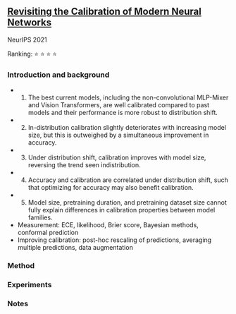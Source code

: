 ## [Revisiting the Calibration of Modern Neural Networks](https://arxiv.org/abs/2106.07998)

NeurIPS 2021

Ranking: :star: :star: :star: :star:

### Introduction and background
- 1. The best current models, including the non-convolutional MLP-Mixer and Vision Transformers, are well calibrated compared to past models and their performance is more robust to distribution shift.
- 2. In-distribution calibration slightly deteriorates with increasing model size, but this is outweighed by a simultaneous improvement in accuracy.
- 3. Under distribution shift, calibration improves with model size, reversing the trend seen indistribution.
- 4. Accuracy and calibration are correlated under distribution shift, such that optimizing for accuracy may also benefit calibration.
- 5. Model size, pretraining duration, and pretraining dataset size cannot fully explain differences in calibration properties between model families.
- Measurement: ECE, likelihood, Brier score, Bayesian methods, conformal prediction
- Improving calibration: post-hoc rescaling of predictions, averaging multiple predictions, data augmentation 

### Method

### Experiments

### Notes
